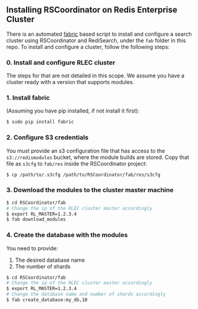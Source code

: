 ## Installing RSCoordinator on Redis Enterprise Cluster

There is an automated [fabric](http://fabfile.org) based script to install and configure a search cluster using RSCoordinator and RediSearch, under the `fab` folder in this repo. To install and configure a cluster, follow the following steps:

### 0. Install and configure RLEC cluster

The steps for that are not detailed in this scope. We assume you have a cluster ready with a version that supports modules. 

### 1. Install fabric

(Assuming you have pip installed, if not install it first):

```sh
$ sudo pip install fabric
```

### 2. Configure S3 credentials

You must provide an s3 configuration file that has access to the `s3://redismodules` bucket, where the module builds are stored.
Copy that file as `s3cfg` to `fab/res` inside the RSCoordinator project:

```sh
$ cp /path/to/.s3cfg /path/to/RSCoordinator/fab/res/s3cfg
```

### 3. Download the modules to the cluster master machine

```sh
$ cd RSCoordinator/fab
# Change the ip of the RLEC cluster master accordingly
$ export RL_MASTER=1.2.3.4
$ fab download_modules
```

### 4. Create the database with the modules

You need to provide:
1. The desired database name
2. The number of shards

```sh
$ cd RSCoordinator/fab
# Change the ip of the RLEC cluster master accordingly
$ export RL_MASTER=1.2.3.4
# Change the database name and number of shards accordingly
$ fab create_database:my_db,10
```
